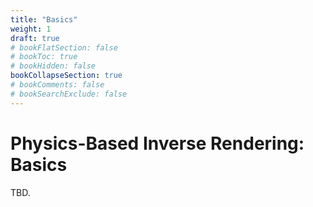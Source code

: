 ```yaml
---
title: "Basics"
weight: 1
draft: true
# bookFlatSection: false
# bookToc: true
# bookHidden: false
bookCollapseSection: true
# bookComments: false
# bookSearchExclude: false
---
```


# Physics-Based Inverse Rendering: Basics

TBD.
